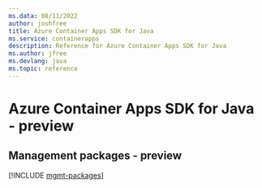 ```yaml
---
ms.data: 08/11/2022
author: joshfree
title: Azure Container Apps SDK for Java
ms.service: containerapps
description: Reference for Azure Container Apps SDK for Java
ms.author: jfree
ms.devlang: java
ms.topic: reference
---
```

# Azure Container Apps SDK for Java - preview

## Management packages - preview
[!INCLUDE [mgmt-packages](container-apps-mgmt-index.md)]
